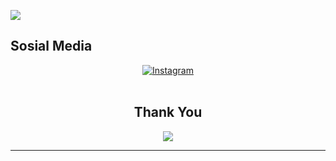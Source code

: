 <!DOCTYPE html>
<body>
    <p><img src="https://user-images.githubusercontent.com/107291554/218666283-6fe6167a-90eb-4360-ab6f-f4be7be82113.gif" align="center"></p>
  <h2>Sosial Media</h2>
  
  <div align="center">
  <a href="https://www.instagram.com/mbayupw_">
    <img src="https://img.shields.io/badge/-Instagram-e4405f?style=for-the-badge&logo=instagram&logoColor=white" alt="Instagram" />
  </a>
</div>
<br>
    <div>
        <h2 align="center">Thank You</h2>
        <div align="center">
            <img src="https://user-images.githubusercontent.com/107291554/218657999-1d735675-a913-4074-a6bd-2df5d8a4655d.gif">
        </div>
        <hr>
    </div>
</div>
</body>
